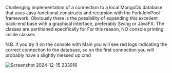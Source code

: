 Challenging implementation of a connection to a local MongoDb database that uses Java functional constructs and recursion with the ForkJoinPool framework.
Obviously there is the possibility of expanding this excellent back-end base with a graphical interface, preferably Swing or JavaFX. The classes are partitioned specifically for For this reason,
NO console printing inside classes

N.B. if you try it on the console with Main you will see red logs indicating the correct connection to the database, so on the first connection you will probably have a slightly messed up cmd


![Screenshot 2024-12-15 233916](https://github.com/user-attachments/assets/81dcf759-804a-4278-8f6e-3648060bebfd)
